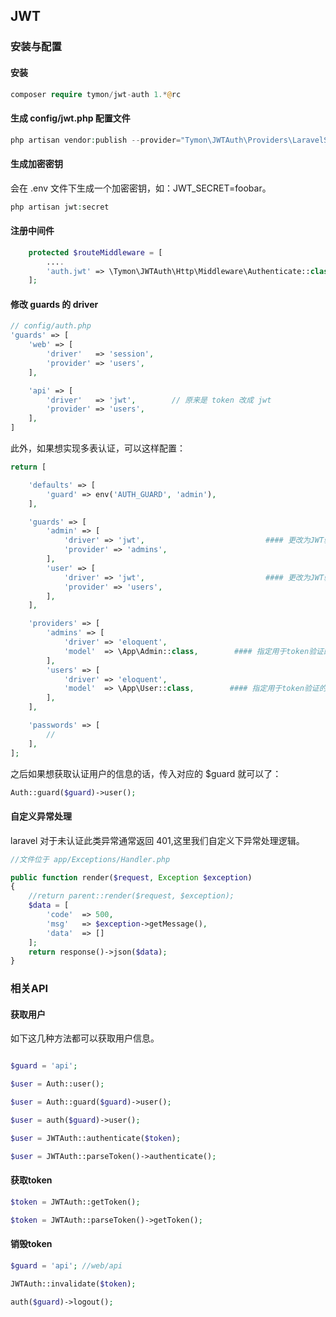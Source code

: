 
## JWT
### 安装与配置
#### 安装
```php
composer require tymon/jwt-auth 1.*@rc
```

#### 生成 config/jwt.php 配置文件
```php
php artisan vendor:publish --provider="Tymon\JWTAuth\Providers\LaravelServiceProvider"
```

#### 生成加密密钥
会在 .env 文件下生成一个加密密钥，如：JWT_SECRET=foobar。
```php
php artisan jwt:secret
```

#### 注册中间件
```php
    protected $routeMiddleware = [
        ....
        'auth.jwt' => \Tymon\JWTAuth\Http\Middleware\Authenticate::class,
    ];
```


#### 修改 guards 的 driver
```php
// config/auth.php
'guards' => [
    'web' => [
        'driver'   => 'session',
        'provider' => 'users',
    ],

    'api' => [
        'driver'   => 'jwt',        // 原来是 token 改成 jwt
        'provider' => 'users',
    ],
]
```
此外，如果想实现多表认证，可以这样配置：
```php
return [

    'defaults' => [
        'guard' => env('AUTH_GUARD', 'admin'),
    ],

    'guards' => [
        'admin' => [
            'driver' => 'jwt',                           #### 更改为JWT驱动
            'provider' => 'admins',
        ],
        'user' => [
            'driver' => 'jwt',                           #### 更改为JWT驱动
            'provider' => 'users',
        ],
    ],

    'providers' => [
        'admins' => [
            'driver' => 'eloquent',
            'model'  => \App\Admin::class,        #### 指定用于token验证的模型类
        ],
        'users' => [
            'driver' => 'eloquent',
            'model'  => \App\User::class,        #### 指定用于token验证的模型类
        ],
    ],

    'passwords' => [
        //
    ],
];
```
之后如果想获取认证用户的信息的话，传入对应的 $guard 就可以了：
```php
Auth::guard($guard)->user();
```

#### 自定义异常处理
laravel 对于未认证此类异常通常返回 401,这里我们自定义下异常处理逻辑。
```php
//文件位于 app/Exceptions/Handler.php

public function render($request, Exception $exception)
{
    //return parent::render($request, $exception);
    $data = [
        'code'  => 500,
        'msg'   => $exception->getMessage(),
        'data'  => []
    ];
    return response()->json($data);
}
```

### 相关API
#### 获取用户
如下这几种方法都可以获取用户信息。
```php

$guard = 'api';

$user = Auth::user(); 

$user = Auth::guard($guard)->user();

$user = auth($guard)->user();

$user = JWTAuth::authenticate($token);

$user = JWTAuth::parseToken()->authenticate();
```

#### 获取token
```php
$token = JWTAuth::getToken();

$token = JWTAuth::parseToken()->getToken();
```

#### 销毁token
```php
$guard = 'api'; //web/api

JWTAuth::invalidate($token);

auth($guard)->logout();
```

